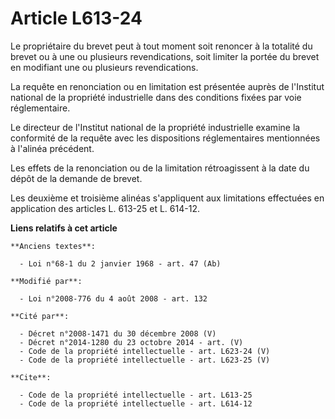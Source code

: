 # Article L613-24

Le propriétaire du brevet peut à tout moment soit renoncer à la totalité du brevet ou à une ou plusieurs revendications, soit
limiter la portée du brevet en modifiant une ou plusieurs revendications. 

La requête en renonciation ou en limitation est présentée auprès de l'Institut national de la propriété industrielle dans des
conditions fixées par voie réglementaire. 

Le directeur de l'Institut national de la propriété industrielle examine la conformité de la requête avec les dispositions
réglementaires mentionnées à l'alinéa précédent. 

Les effets de la renonciation ou de la limitation rétroagissent à la date du dépôt de la demande de brevet. 

Les deuxième et troisième alinéas s'appliquent aux limitations effectuées en application des articles L. 613-25 et L. 614-12.

**Liens relatifs à cet article**

	**Anciens textes**:

	  - Loi n°68-1 du 2 janvier 1968 - art. 47 (Ab)

	**Modifié par**:

	  - Loi n°2008-776 du 4 août 2008 - art. 132

	**Cité par**:

	  - Décret n°2008-1471 du 30 décembre 2008 (V)
	  - Décret n°2014-1280 du 23 octobre 2014 - art. (V)
	  - Code de la propriété intellectuelle - art. L623-24 (V)
	  - Code de la propriété intellectuelle - art. L623-25 (V)

	**Cite**:

	  - Code de la propriété intellectuelle - art. L613-25
	  - Code de la propriété intellectuelle - art. L614-12

